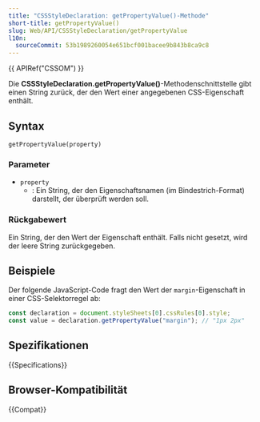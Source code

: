 ```yaml
---
title: "CSSStyleDeclaration: getPropertyValue()-Methode"
short-title: getPropertyValue()
slug: Web/API/CSSStyleDeclaration/getPropertyValue
l10n:
  sourceCommit: 53b1989260054e651bcf001bacee9b843b8ca9c8
---
```


{{ APIRef("CSSOM") }}

Die **CSSStyleDeclaration.getPropertyValue()**-Methodenschnittstelle gibt
einen String zurück, der den Wert einer angegebenen CSS-Eigenschaft enthält.

## Syntax

```js-nolint
getPropertyValue(property)
```

### Parameter

- `property`
  - : Ein String, der den Eigenschaftsnamen (im Bindestrich-Format) darstellt, der überprüft werden soll.

### Rückgabewert

Ein String, der den Wert der Eigenschaft enthält. Falls nicht gesetzt, wird der leere String zurückgegeben.

## Beispiele

Der folgende JavaScript-Code fragt den Wert der `margin`-Eigenschaft in
einer CSS-Selektorregel ab:

```js
const declaration = document.styleSheets[0].cssRules[0].style;
const value = declaration.getPropertyValue("margin"); // "1px 2px"
```

## Spezifikationen

{{Specifications}}

## Browser-Kompatibilität

{{Compat}}
